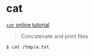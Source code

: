 cat
===

[`cat` online tutorial](https://alibaba.github.io/arthas/arthas-tutorials?language=cn&id=command-cat)

> Concatenate and print files


```bash
$ cat /tmp/a.txt
```
